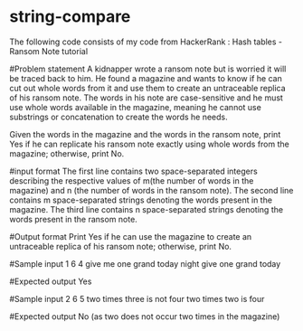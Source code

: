 # string-compare
The following code consists of my code from HackerRank : Hash tables - Ransom Note tutorial

#Problem statement
A kidnapper wrote a ransom note but is worried it will be traced back to him. He found a magazine and wants to know if he can cut out whole words from it and use them to create an untraceable replica of his ransom note. The words in his note are case-sensitive and he must use whole words available in the magazine, meaning he cannot use substrings or concatenation to create the words he needs.

Given the words in the magazine and the words in the ransom note, print Yes if he can replicate his ransom note exactly using whole words from the magazine; otherwise, print No.

#input format
The first line contains two space-separated integers describing the respective values of m(the number of words in the magazine) and n (the number of words in the ransom note). 
The second line contains m space-separated strings denoting the words present in the magazine. 
The third line contains n space-separated strings denoting the words present in the ransom note.

#Output format
Print Yes if he can use the magazine to create an untraceable replica of his ransom note; otherwise, print No.

#Sample input 1
6 4
give me one grand today night
give one grand today

#Expected output
Yes

#Sample input 2
6 5
two times three is not four
two times two is four

#Expected output
No
(as two does not occur two times in the magazine)
